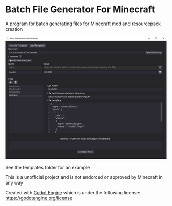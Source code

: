 # Batch File Generator For Minecraft
A program for batch generating files for Minecraft mod and resourcepack creation

![Example](editor.png)

See the templates folder for an example

This is a unofficial project and is not endorced or approved by Minecraft in any way

Created with [Godot Engine](https://godotengine.org/) which is under the following license: https://godotengine.org/license
